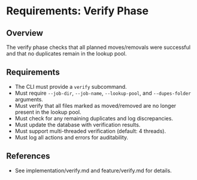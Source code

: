 # Requirements: Verify Phase

## Overview
The verify phase checks that all planned moves/removals were successful and that no duplicates remain in the lookup pool.

## Requirements
- The CLI must provide a `verify` subcommand.
- Must require `--job-dir`, `--job-name`, `--lookup-pool`, and `--dupes-folder` arguments.
- Must verify that all files marked as moved/removed are no longer present in the lookup pool.
- Must check for any remaining duplicates and log discrepancies.
- Must update the database with verification results.
- Must support multi-threaded verification (default: 4 threads).
- Must log all actions and errors for auditability.

## References
- See implementation/verify.md and feature/verify.md for details.
